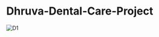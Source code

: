 # Dhruva-Dental-Care-Project

![D1](https://github.com/Dhruva1096/Dhruva-Dental-Care-Project/assets/147464131/fa416a6a-e0bb-4a87-b028-d78fcb7e5904)

